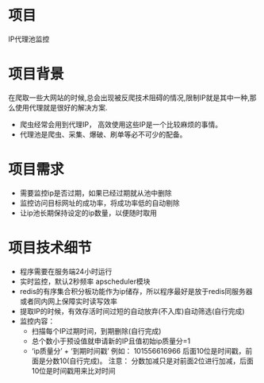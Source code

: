# 项目
IP代理池监控

# 项目背景
在爬取一些大网站的时候,总会出现被反爬技术阻碍的情况,限制IP就是其中一种,那么使用代理就是很好的解决方案.
- 爬虫经常会用到代理IP， 高效使用这些IP是一个比较麻烦的事情。
- 代理池是爬虫、采集、爆破、刷单等必不可少的配备。

# 项目需求
- 需要监控ip是否过期，如果已经过期就从池中删除
- 监控访问目标网址的成功率，将成功率低的自动剔除
- 让ip池长期保持设定的ip数量，以便随时取用


# 项目技术细节
- 程序需要在服务端24小时运行
- 实时监控，默认2秒频率 apscheduler模块
- redis的有序集合积分板功能作为ip储存，所以程序最好是放于redis同服务器或者同内网上保障实时读写效率
- 提取IP的时候，有效存活时间过短的自动放弃(不入库)自动筛选(自行完成)
- 监控内容：
    - 扫描每个IP过期时间，到期删除(自行完成)
    - 总个数小于预设值就申请新的IP且值初始ip质量分=1
    - ‘ip质量分’ + ‘到期时间戳’ 例如： 101556616966 后面10位是时间戳，前面是分数10(自行完成)。
注意： 分数加减只是对前面2位进行加减，后面10位是时间戳用来比对时间
    
